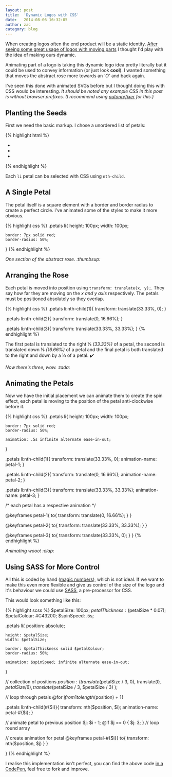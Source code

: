 ```yaml
---
layout: post
title:  'Dynamic Logos with CSS'
date:   2014-08-06 16:32:05
author: zac
category: blog
---
```


When creating logos often the end product will be a static identity. [After seeing some great usage of logos with moving parts](http://www.hexanine.com/zeroside/the-future-is-fluid-inside-dynamic-logos/) I thought I'd play with the idea of making ours dynamic.

Animating part of a logo is taking this dynamic logo idea pretty literally but it could be used to convey information (or just look **cool**). I wanted something that moves the abstract rose more towards an _'O'_ and back again.

I've seen this done with animated SVGs before but I thought doing this with CSS would be interesting. _It should be noted any example CSS in this post is without browser prefixes. (I recommend using [autoprefixer](https://github.com/ai/autoprefixer) for this.)_

## Planting the Seeds

First we need the basic markup. I chose a unordered list of petals:

{% highlight html %}
<ul class="petals">
	<li></li>
	<li></li>
	<li></li>
</ul>
{% endhighlight %}

Each `li` petal can be selected with CSS using `nth-child`.

## A Single Petal

The petal itself is a square element with a border and border radius to create a perfect circle. I've animated some of the styles to make it more obvious.

{% highlight css %}
.petals li{
	height: 100px;
	width: 100px;

	border: 7px solid red;
	border-radius: 50%;
}
{% endhighlight %}

<!-- We're using Jekyll and HTML doesn't render very well amongst Markdown hence the unusual classes -->
<div class="code-result">		<div class="example-petal--1"></div>		</div>
<em class="caption">One section of the abstract rose. :thumbsup:</em>

## Arranging the Rose

Each petal is moved into position using `transform: translate(x, y);`. They say how far they are moving on the _x and y axis_ respectively. The petals must be positioned absolutely so they overlap.

{% highlight css %}
.petals li:nth-child(1){
	transform: translate(33.33%, 0);
}

.petals li:nth-child(2){
	transform: translate(0, 16.66%);
}

.petals li:nth-child(3){
	transform: translate(33.33%, 33.33%);
}
{% endhighlight %}

The first petal is translated to the right &frac13; _(33.33%)_ of a petal, the second is translated down &frac16; _(16.66%)_ of a petal and the final petal is both translated to the right and down by a &frac13; of a petal. :heavy_check_mark:

<!-- We're using Jekyll and HTML doesn't render very well amongst Markdown hence the unusual classes -->
<div class="code-result">		<div class="example-petals">	<div class="example-petal--2-1"></div>	<div class="example-petal--2-2"></div>	<div class="example-petal--2-3"></div>	</div>		</div>
<em class="caption">Now there's three, wow. :tada:</em>

## Animating the Petals

Now we have the initial placement we can animate them to create the spin effect, each petal is moving to the position of the petal anti-clockwise before it.

{% highlight css %}
.petals li{
	height: 100px;
	width: 100px;

	border: 7px solid red;
	border-radius: 50%;

	animation: .5s infinite alternate ease-in-out;
}

.petals li:nth-child(1){
	transform: translate(33.33%, 0);
	animation-name: petal-1;
}

.petals li:nth-child(2){
	transform: translate(0, 16.66%);
	animation-name: petal-2;
}

.petals li:nth-child(3){
	transform: translate(33.33%, 33.33%);
	animation-name: petal-3;
}

/* each petal has a respective animation */

@keyframes petal-1{
	to{ transform: translate(0, 16.66%); }
}

@keyframes petal-2{
	to{ transform: translate(33.33%, 33.33%); }
}

@keyframes petal-3{
	to{ transform: translate(33.33%, 0); }
}
{% endhighlight %}

<!-- We're using Jekyll and HTML doesn't render very well amongst Markdown hence the unusual classes -->
<div class="code-result">		<div class="example-petals">	<div class="example-petal--3-1"></div>	<div class="example-petal--3-2"></div>	<div class="example-petal--3-3"></div>	</div>		</div>
<em class="caption">Animating wooo! :clap:</em>

## Using SASS for More Control

All this is coded by hand ([magic numbers](http://csswizardry.com/2012/11/code-smells-in-css/)), which is not ideal. If we want to make this even more flexible and give us control of the size of the logo and it's behaviour we could use [SASS](http://sass-lang.com/), a pre-processor for CSS.

This would look something like this:

{% highlight scss %}
$petalSize: 100px;
$petalThickness: ($petalSize * 0.07);
$petalColour: #C43200;
$spinSpeed: .5s;

.petals li{
    position: absolute;

    height: $petalSize;
    width: $petalSize;

    border: $petalThickness solid $petalColour;
    border-radius: 50%;

    animation: $spinSpeed; infinite alternate ease-in-out;
}

// collection of positions
$position:(
    translate($petalSize / 3, 0),
    translate(0, $petalSize / 6),
    translate($petalSize / 3, $petalSize / 3)
  );

// loop through petals
@for $i from 1 to length($position) + 1{

  .petals li:nth-child(#{$i}){
    transform: nth($position, $i);
    animation-name: petal-#{$i};
  }

  // animate petal to previous position
  $j: $i - 1;
  @if $j == 0 { $j: 3; } // loop round array

  // create animation for petal
  @keyframes petal-#{$i}{ to{ transform: nth($position, $j) } }

}
{% endhighlight %}

I realise this implementation isn't perfect, you can find the above code [in a CodePen](http://codepen.io/zaccolley/pen/ApEiF), feel free to fork and improve.
